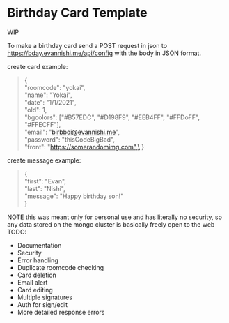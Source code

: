# Birthday Card Template

WIP

To make a birthday card send a POST request in json to https://bday.evannishi.me/api/config with the body in JSON format.  

create card example:

>{\
>	"roomcode": "yokai",\
>	"name": "Yokai",\
>	"date": "1/1/2021",\
>    "old": 1,\
>	"bgcolors": ["#B57EDC", "#D198F9", "#EEB4FF", "#FFDoFF", "#FFECFF"],\
>    "email": "birbboi@evannishi.me",\
>	"password": "thisCodeBigBad",\
>   "front": "https://somerandomimg.com",\
>}

create message example:
>{\
>   "first": "Evan",\
>   "last": "Nishi",\
>   "message": "Happy birthday son!"\
>}

NOTE this was meant only for personal use and has literally no security, so any data stored on the mongo cluster is basically freely open to the web
TODO:
- Documentation
- Security
- Error handling
- Duplicate roomcode checking
- Card deletion
- Email alert
- Card editing
- Multiple signatures
- Auth for sign/edit
- More detailed response errors
